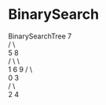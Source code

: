 # BinarySearch
BinarySearchTree
		       7		
		    /	\		
		   5     8	
	          / \      \	
                1    6	     9
               / \				
              0	  3			
	     / \			
	   2  	4	
